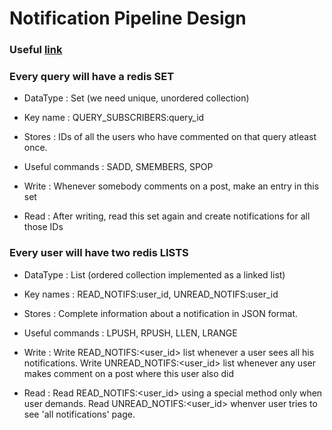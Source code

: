 # Notification Pipeline Design

### Useful [link](http://redis.io/topics/data-types)


### Every query will have a redis SET

  * DataType : Set (we need unique, unordered collection)

  * Key name : QUERY\_SUBSCRIBERS:query\_id

  * Stores : IDs of all the users who have commented on that query atleast once.

  * Useful commands : SADD, SMEMBERS, SPOP

  * Write : Whenever somebody comments on a post, make an entry in this set

  * Read : After writing, read this set again and create notifications for all those IDs

### Every user will have two redis LISTS

  * DataType : List (ordered collection implemented as a linked list)

  * Key names : READ\_NOTIFS:user\_id, UNREAD\_NOTIFS:user\_id

  * Stores : Complete information about a notification in JSON format.

  * Useful commands : LPUSH, RPUSH, LLEN, LRANGE

  * Write : Write READ\_NOTIFS:<user_id> list whenever a user sees all his notifications.
            Write UNREAD\_NOTIFS:<user_id> list whenever any user makes comment on a post where this user also did

  * Read : Read READ\_NOTIFS:<user_id> using a special method only when user demands.
           Read UNREAD\_NOTIFS:<user_id> whenver user tries to see 'all notifications' page.
